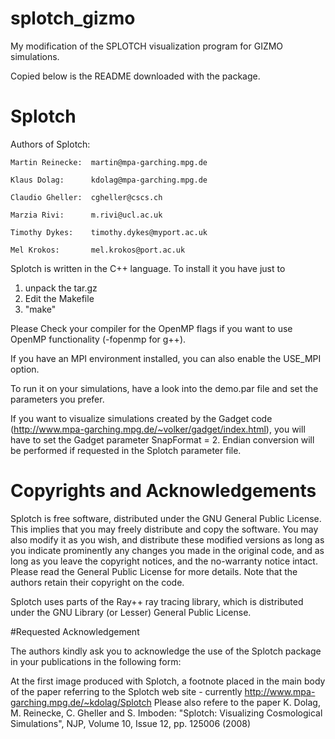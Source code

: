 # splotch_gizmo
My modification of the SPLOTCH visualization program for GIZMO simulations.

Copied below is the README downloaded with the package.

#                         Splotch                  

  Authors of Splotch:

    Martin Reinecke:  martin@mpa-garching.mpg.de

    Klaus Dolag:      kdolag@mpa-garching.mpg.de

    Claudio Gheller:  cgheller@cscs.ch

    Marzia Rivi:      m.rivi@ucl.ac.uk

    Timothy Dykes:    timothy.dykes@myport.ac.uk

    Mel Krokos:       mel.krokos@port.ac.uk

Splotch is written in the C++ language. To install it you have just to
1) unpack the tar.gz
2) Edit the Makefile
3) "make"

Please Check your compiler for the OpenMP flags if you want to use
OpenMP functionality (-fopenmp for g++).

If you have an MPI environment installed, you can also enable
the USE_MPI option.

To run it on your simulations, have a look into the demo.par
file and set the parameters you prefer.

If you want to visualize simulations created by the Gadget code
(http://www.mpa-garching.mpg.de/~volker/gadget/index.html),
you will have to set the Gadget parameter SnapFormat = 2.
Endian conversion will be performed if requested in the Splotch parameter file.


# Copyrights and Acknowledgements

Splotch is free software, distributed under the GNU General Public License.
This implies that you may freely distribute and copy the software.
You may also modify it as you wish, and distribute these modified
versions as long as you indicate prominently any changes you made in the
original code, and as long as you leave the copyright notices, and
the no-warranty notice intact. Please read the General Public License
for more details. Note that the authors retain their copyright on the code.

Splotch uses parts of the Ray++ ray tracing library, which is distributed
under the GNU Library (or Lesser) General Public License.

#Requested Acknowledgement

The authors kindly ask you to acknowledge the use of the Splotch package
in your publications in the following form:

At the first image produced with Splotch, a footnote placed in the main
body of the paper referring to the Splotch web site - currently
http://www.mpa-garching.mpg.de/~kdolag/Splotch
Please also refere to the paper
K. Dolag, M. Reinecke, C. Gheller and S. Imboden:
"Splotch:  Visualizing Cosmological Simulations",
NJP, Volume 10, Issue 12, pp. 125006 (2008)
